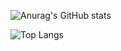 ![Anurag's GitHub stats](https://github-readme-stats.vercel.app/api?username=dvazdidvachetire&show_icons=true&theme=merko)

![Top Langs](https://github-readme-stats.vercel.app/api/top-langs/?username=dvazdidvachetire&layout=compact&show_icons=true&theme=merko)

